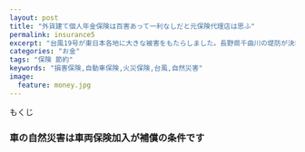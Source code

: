 ```yaml
---
layout: post
title: "外貨建て個人年金保険は百害あって一利なしだと元保険代理店は思ふ"
permalink: insurance5
excerpt: "台風19号が東日本各地に大きな被害をもたらしました。長野県千曲川の堤防が決壊したり等など。家や車が台風によって何らかの損害を被った場合、どのような保険で対応するのでしょうか？"
categories: "お金"
tags: "保険 節約"
keywords: "損害保険,自動車保険,火災保険,台風,自然災害"
image:
  feature: money.jpg
---
```


<div id="mokuji"><span>もくじ</span></div>

### 車の自然災害は車両保険加入が補償の条件です


<!--stackedit_data:
eyJoaXN0b3J5IjpbMTU5ODE4NDE3NywtMTQzNjY1NTEyNF19
-->